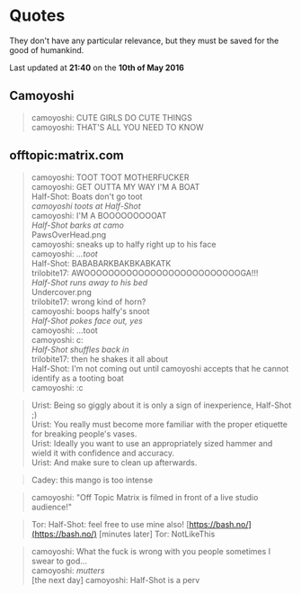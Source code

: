 # Quotes

They don't have any particular relevance, but they must be saved for the good of humankind.

Last updated at **21:40** on the **10th of May 2016**

## Camoyoshi

> camoyoshi: CUTE GIRLS DO CUTE THINGS  
> camoyoshi: THAT'S ALL YOU NEED TO KNOW

## offtopic:matrix.com

> camoyoshi: TOOT TOOT MOTHERFUCKER  
> camoyoshi: GET OUTTA MY WAY I'M A BOAT  
> Half-Shot: Boats don't go toot  
> *camoyoshi toots at Half-Shot*  
> camoyoshi: I'M A BOOOOOOOOOAT  
> *Half-Shot barks at camo*  
> PawsOverHead.png  
> camoyoshi: sneaks up to halfy right up to his face  
> camoyoshi: *...toot*  
> Half-Shot: BABABARKBAKBKABKATK  
> trilobite17: AWOOOOOOOOOOOOOOOOOOOOOOOOOOGA!!!  
> *Half-Shot runs away to his bed*  
> Undercover.png  
> trilobite17: wrong kind of horn?  
> camoyoshi: boops halfy's snoot  
> *Half-Shot pokes face out, yes*  
> camoyoshi: ...toot  
> camoyoshi: c:  
> *Half-Shot shuffles back in*  
> trilobite17: then he shakes it all about  
> Half-Shot: I'm not coming out until camoyoshi accepts that he cannot identify as a tooting boat  
> camoyoshi: :c  

> Urist: Being so giggly about it is only a sign of inexperience, Half-Shot ;)  
> Urist: You really must become more familiar with the proper etiquette for breaking people's vases.  
> Urist: Ideally you want to use an appropriately sized hammer and wield it with confidence and accuracy.  
> Urist: And make sure to clean up afterwards.  

> Cadey: this mango is too intense

> camoyoshi: "Off Topic Matrix is filmed in front of a live studio audience!"

> Tor: Half-Shot: feel free to use mine also! [https://bash.no/](https://bash.no/)
> [minutes later] Tor: NotLikeThis

> camoyoshi: What the fuck is wrong with you people sometimes I swear to god...  
> camoyoshi: *mutters*  
> [the next day] camoyoshi: Half-Shot is a perv



